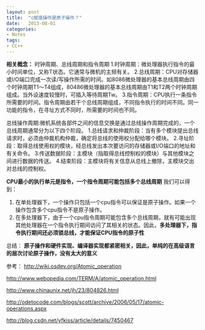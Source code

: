 ```yaml
---
layout: post
title:  "c赋值操作是原子操作？"
date:   2013-08-01
categories: 
- Notes 
tags:
- CC++
---
```


**相关概念：**
时钟周期、总线周期和指令周期
1.时钟周期：微处理器执行指令的最小时间单位，又称T状态。它通常与微机的主频有关。
2.总线周期：CPU对存储器或I/O端口完成一次读/写操作所需的时间。如8086微处理器的基本总线周期由四个时钟周期T1～T4组成，80486微处理器的基本总线周期由T1和T2两个时钟周期组成。当外设速度较慢时，可插入等待周期Tw。
3.指令周期：CPU执行一条指令所需要的时间。指令周期由若干个总线周期组成，不同指令执行的时间不同。同一功能的指令，在寻址方式不同时，所需要的时间也不同。

总线操作周期:微机系统各部件之间的信息交换是通过总线操作周期完成的，一个总线周期通常分为以下四个阶段。
1.总线请求和仲裁阶段：当有多个模块提出总线请求时，必须由仲裁机构仲裁，确定将总线的使用权分配给哪个模块。
2.寻址阶段：取得总线使用权的模块，经总线发出本次要访问的存储器或I/O端口的地址和有关命令。
3.传送数据阶段：主模块（指取得总线控制权的模块）与其他模块之间进行数据的传送。
4.结束阶段：主模块将有关信息从总线上撤除，主模块交出对总线的控制权。

**CPU最小的执行单元是指令，一个指令周期可能包括多个总线周期**
我们可以得到：
1. 在单处理器下，一个操作只包括一个cpu指令可以保证是原子操作。如果一个操作包含多个cpu指令不是原子操作。
2. 在多处理器下，由于一个cpu指令周期可能包含多个总线周期，就有可能出现其他处理器在一个指令执行期间访问了其相关的状态。因此，**多处理器下，指令执行期间还必须锁总线，才能保证CPU指令的原子性**


总结：
**原子操作和硬件实现、编译器实现都紧密相关，因此，单纯的在高级语言的层次讨论原子操作，没有太大的意义**

参考：
http://wiki.osdev.org/Atomic_operation

http://www.webopedia.com/TERM/A/atomic_operation.html

http://www.chinaunix.net/jh/23/804826.html

http://odetocode.com/blogs/scott/archive/2006/05/17/atomic-operations.aspx

http://blog.csdn.net/yfkiss/article/details/7450467
